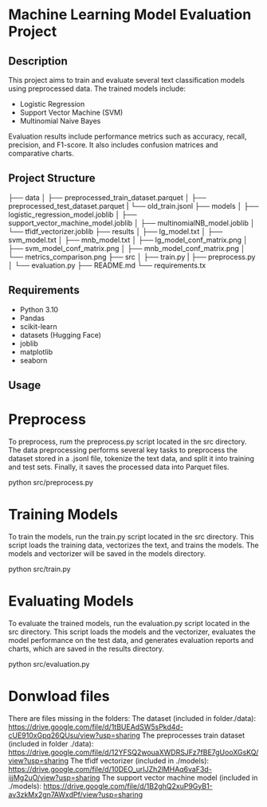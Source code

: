 # Machine Learning Model Evaluation Project

## Description

This project aims to train and evaluate several text classification models using preprocessed data. The trained models include:

- Logistic Regression
- Support Vector Machine (SVM)
- Multinomial Naive Bayes

Evaluation results include performance metrics such as accuracy, recall, precision, and F1-score. It also includes confusion matrices and comparative charts.

## Project Structure
├── data
│ ├── preprocessed_train_dataset.parquet
│ ├── preprocessed_test_dataset.parquet
| └── old_train.jsonl
├── models
│ ├── logistic_regression_model.joblib
│ ├── support_vector_machine_model.joblib
│ ├── multinomialNB_model.joblib
│ └── tfidf_vectorizer.joblib
├── results
│ ├── lg_model.txt
│ ├── svm_model.txt
│ ├── mnb_model.txt
│ ├── lg_model_conf_matrix.png
│ ├── svm_model_conf_matrix.png
│ ├── mnb_model_conf_matrix.png
│ └── metrics_comparison.png
├── src
│ ├── train.py
| ├── preprocess.py
│ └── evaluation.py
├── README.md
└── requirements.tx

## Requirements

- Python 3.10
- Pandas
- scikit-learn
- datasets (Hugging Face)
- joblib
- matplotlib
- seaborn

## Usage

# Preprocess 
To preprocess, rum the preprocess.py script located in the src directory. The data preprocessing performs several key tasks to preprocess the dataset stored in a .jsonl file, tokenize the text data, and split it into training and test sets. Finally, it saves the processed data into Parquet files. 

python src/preprocess.py 

# Training Models

To train the models, run the train.py script located in the src directory. This script loads the training data, vectorizes the text, and trains the models. The models and vectorizer will be saved in the models directory.

python src/train.py 

# Evaluating Models

To evaluate the trained models, run the evaluation.py script located in the src directory. This script loads the models and the vectorizer, evaluates the model performance on the test data, and generates evaluation reports and charts, which are saved in the results directory.

python src/evaluation.py

# Donwload files
There are files missing in the folders:
The dataset (included in folder./data): https://drive.google.com/file/d/1tBUEAdSW5sPkd4d-cUE910xGpq26QUsu/view?usp=sharing
The preprocesses train dataset (included in folder ./data): https://drive.google.com/file/d/12YFSQ2wouaXWDRSJFz7fBE7gUooXGsKQ/view?usp=sharing
The tfidf vectorizer (included in ./models): https://drive.google.com/file/d/10DEO_urIJZh2lMHAq6vaF3d-ijjMg2uO/view?usp=sharing
The support vector machine model (included in ./models): https://drive.google.com/file/d/1B2ghQ2xuP9GyB1-av3zkMx2gn7AWxdPf/view?usp=sharing
